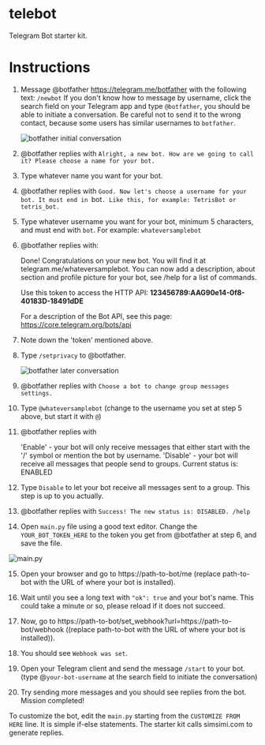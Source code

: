 # telebot
Telegram Bot starter kit.

Instructions
============

1. Message @botfather https://telegram.me/botfather with the following text: `/newbot`
   If you don't know how to message by username, click the search field on your Telegram app and type `@botfather`, you should be able to initiate a conversation. Be careful not to send it to the wrong contact, because some users has similar usernames to `botfather`.
   
   ![botfather initial conversation](http://i.imgur.com/pGOtOcj.png)

2. @botfather replies with `Alright, a new bot. How are we going to call it? Please choose a name for your bot.`

3. Type whatever name you want for your bot.

4. @botfather replies with `Good. Now let's choose a username for your bot. It must end in `bot`. Like this, for example: TetrisBot or tetris_bot.`

5. Type whatever username you want for your bot, minimum 5 characters, and must end with `bot`. For example: `whateversamplebot` 

6. @botfather replies with:

    Done! Congratulations on your new bot. You will find it at telegram.me/whateversamplebot. You can now add a description, about section and profile picture for your bot, see /help for a list of commands.

    Use this token to access the HTTP API:
    <b>123456789:AAG90e14-0f8-40183D-18491dDE</b>

    For a description of the Bot API, see this page: https://core.telegram.org/bots/api
    
7. Note down the 'token' mentioned above.

8. Type `/setprivacy` to @botfather.

   ![botfather later conversation](http://i.imgur.com/ZrRdaa0.png)

9. @botfather replies with `Choose a bot to change group messages settings.`

10. Type `@whateversamplebot` (change to the username you set at step 5 above, but start it with `@`)

11. @botfather replies with

    'Enable' - your bot will only receive messages that either start with the '/' symbol or mention the bot by username.
    'Disable' - your bot will receive all messages that people send to groups.
    Current status is: ENABLED
    
12. Type `Disable` to let your bot receive all messages sent to a group. This step is up to you actually.

13. @botfather replies with `Success! The new status is: DISABLED. /help`

14. Open `main.py` file using a good text editor. Change the `YOUR_BOT_TOKEN_HERE` to the token you get from @botfather at step 6, and save the file.

   ![main.py](http://i.imgur.com/oNFEdsp.png)

15. Open your browser and go to https://path-to-bot/me (replace path-to-bot with the URL of where your bot is installed).

16. Wait until you see a long text with `"ok": true` and your bot's name. This could take a minute or so, please reload if it does not succeed.

27. Now, go to https://path-to-bot/set_webhook?url=https://path-to-bot/webhook ((replace path-to-bot with the URL of where your bot is installed)).

28. You should see `Webhook was set`.

29. Open your Telegram client and send the message `/start` to your bot. (type @`your-bot-username` at the search field to initiate the conversation)

30. Try sending more messages and you should see replies from the bot. Mission completed!

To customize the bot, edit the `main.py` starting from the `CUSTOMIZE FROM HERE` line. It is simple if-else statements. The starter kit calls simsimi.com to generate replies.

